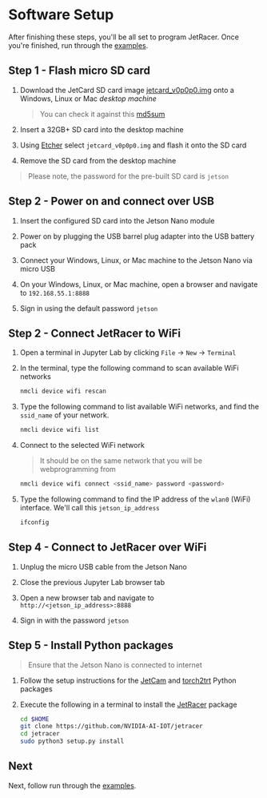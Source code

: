 # Software Setup

After finishing these steps, you'll be all set to program JetRacer.  Once you're finished, run through the [examples](examples.md).

## Step 1 - Flash micro SD card

1. Download the JetCard SD card image [jetcard_v0p0p0.img](https://drive.google.com/open?id=1wXD1CwtxiH5Mz4uSmIZ76fd78zDQltW_) onto a Windows, Linux or Mac *desktop machine*
    
    > You can check it against this [md5sum](https://drive.google.com/open?id=1356ZBrYUWaTgbV50UMB1uCfWrNcd6PEF)

2. Insert a 32GB+ SD card into the desktop machine
3. Using [Etcher](https://www.balena.io/etcher/) select ``jetcard_v0p0p0.img`` and flash it onto the SD card
4. Remove the SD card from the desktop machine

> Please note, the password for the pre-built SD card is ``jetson``

## Step 2 - Power on and connect over USB

1. Insert the configured SD card into the Jetson Nano module

2. Power on by plugging the USB barrel plug adapter into the USB battery pack
3. Connect your Windows, Linux, or Mac machine to the Jetson Nano via micro USB

4. On your Windows, Linux, or Mac machine, open a browser and navigate to ``192.168.55.1:8888``
5. Sign in using the default password ``jetson``

## Step 2 - Connect JetRacer to WiFi

1. Open a terminal in Jupyter Lab by clicking ``File`` -> ``New`` -> ``Terminal``

2. In the terminal, type the following command to scan available WiFi networks

    ```bash
    nmcli device wifi rescan
    ```
2. Type the following command to list available WiFi networks, and find the ``ssid_name`` of your network.

    ```bash
    nmcli device wifi list
    ```
3. Connect to  the selected WiFi network

    >  It should be on the same network that you will be webprogramming from

    ```bash
    nmcli device wifi connect <ssid_name> password <password>
    ```
4. Type the following command to find the IP address of the ``wlan0`` (WiFi) interface.  We'll call this ``jetson_ip_address``
    
    ```bash
    ifconfig
    ```

## Step 4 - Connect to JetRacer over WiFi

1. Unplug the micro USB cable from the Jetson Nano

2. Close the previous Jupyter Lab browser tab
3. Open a new browser tab and navigate to ``http://<jetson_ip_address>:8888``
4. Sign in with the password ``jetson``
    
## Step 5 - Install Python packages

>  Ensure that the Jetson Nano is connected to internet

1. Follow the setup instructions for the [JetCam](http://github.com/NVIDIA-AI-IOT/jetcam) and [torch2trt](http://github.com/NVIDIA-AI-IOT/torch2trt) Python packages
2. Execute the following in a terminal to install the [JetRacer](http://github.com/NVIDIA-AI-IOT/jetracer) package
 
     ```bash
     cd $HOME
     git clone https://github.com/NVIDIA-AI-IOT/jetracer
     cd jetracer
     sudo python3 setup.py install
     ```
 
## Next

Next, follow run through the [examples](examples.md).
